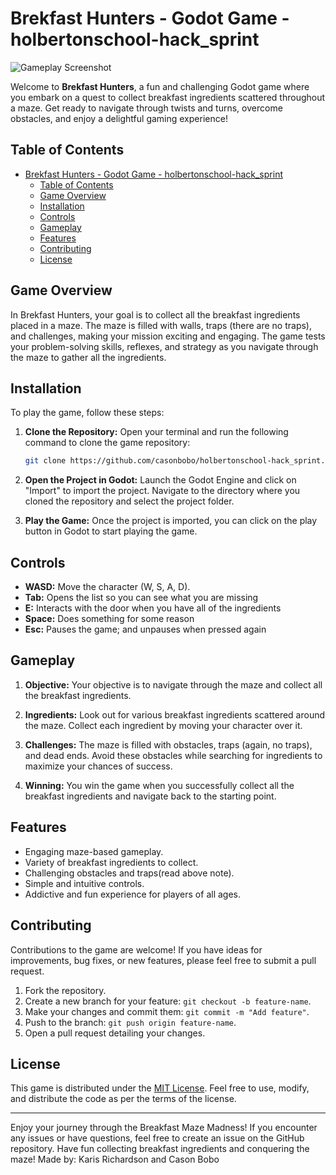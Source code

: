 
# Brekfast Hunters - Godot Game - holbertonschool-hack_sprint

![Gameplay Screenshot](gameplay_screenshot.png)

Welcome to **Brekfast Hunters**, a fun and challenging Godot game where you embark on a quest to collect breakfast ingredients scattered throughout a maze. Get ready to navigate through twists and turns, overcome obstacles, and enjoy a delightful gaming experience!

## Table of Contents

- [Brekfast Hunters - Godot Game - holbertonschool-hack\_sprint](#brekfast-hunters---godot-game---holbertonschool-hack_sprint)
  - [Table of Contents](#table-of-contents)
  - [Game Overview](#game-overview)
  - [Installation](#installation)
  - [Controls](#controls)
  - [Gameplay](#gameplay)
  - [Features](#features)
  - [Contributing](#contributing)
  - [License](#license)

## Game Overview

In Brekfast Hunters, your goal is to collect all the breakfast ingredients placed in a maze. The maze is filled with walls, traps (there are no traps), and challenges, making your mission exciting and engaging. The game tests your problem-solving skills, reflexes, and strategy as you navigate through the maze to gather all the ingredients.

## Installation

To play the game, follow these steps:

1. **Clone the Repository:** Open your terminal and run the following command to clone the game repository:

    ```bash
    git clone https://github.com/casonbobo/holbertonschool-hack_sprint.git
    ```

2. **Open the Project in Godot:** Launch the Godot Engine and click on "Import" to import the project. Navigate to the directory where you cloned the repository and select the project folder.

3. **Play the Game:** Once the project is imported, you can click on the play button in Godot to start playing the game.

## Controls

- **WASD:** Move the character (W, S, A, D).
- **Tab:** Opens the list so you can see what you are missing
- **E:** Interacts with the door when you have all of the ingredients
- **Space:** Does something for some reason
- **Esc:** Pauses the game; and unpauses when pressed again

## Gameplay

1. **Objective:** Your objective is to navigate through the maze and collect all the breakfast ingredients.

2. **Ingredients:** Look out for various breakfast ingredients scattered around the maze. Collect each ingredient by moving your character over it.

3. **Challenges:** The maze is filled with obstacles, traps (again, no traps), and dead ends. Avoid these obstacles while searching for ingredients to maximize your chances of success.

4. **Winning:** You win the game when you successfully collect all the breakfast ingredients and navigate back to the starting point.

## Features

- Engaging maze-based gameplay.
- Variety of breakfast ingredients to collect.
- Challenging obstacles and traps(read above note).
- Simple and intuitive controls.
- Addictive and fun experience for players of all ages.

## Contributing

Contributions to the game are welcome! If you have ideas for improvements, bug fixes, or new features, please feel free to submit a pull request.

1. Fork the repository.
2. Create a new branch for your feature: `git checkout -b feature-name`.
3. Make your changes and commit them: `git commit -m "Add feature"`.
4. Push to the branch: `git push origin feature-name`.
5. Open a pull request detailing your changes.

## License

This game is distributed under the [MIT License](LICENSE). Feel free to use, modify, and distribute the code as per the terms of the license.

---

Enjoy your journey through the Breakfast Maze Madness! If you encounter any issues or have questions, feel free to create an issue on the GitHub repository. Have fun collecting breakfast ingredients and conquering the maze!
Made by:
Karis Richardson
and Cason Bobo
